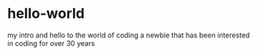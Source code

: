 # hello-world
my intro and hello to the world of coding
a newbie that has been interested in coding for over 30 years
